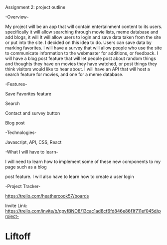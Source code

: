 Assignment 2: project outline 

 

-Overview- 

 

My project will be an app that will contain entertainment content to its users. specifically it will allow searching through movie lists, meme database and add blogs, it will It will allow users 
to login and save data taken from the site or put into the site. I decided on this idea to do. Users can save data by marking favorites. I will have a survey that will allow people who use the site to communicate information to the webmaster for additions, or feedback. I will have a blog post feature that will let people post about random things and thoughts they have on movies they have watched, or post things they think visitors would like to hear about. I will have an API that will host a search feature for movies, and one for a meme database.


 

-Features-  

 

Save Favorites feature 

Search 

Contact and survey button 

Blog post  

 

-Technologies- 

 

Javascript, API, CSS, React 

 

 

-What I will have to learn- 

 

I will need to learn how to implement some of these new components to my page such as a blog 

post feature. I will also have to learn how to create a user login 

 

-Project Tracker- 

 

https://trello.com/heathercook57/boards
  

 

Invite Link:  https://trello.com/invite/b/qpvfBNO8/13cac1ad8cf6fd846e86f1f711ef045d/project-
# Liftoff
